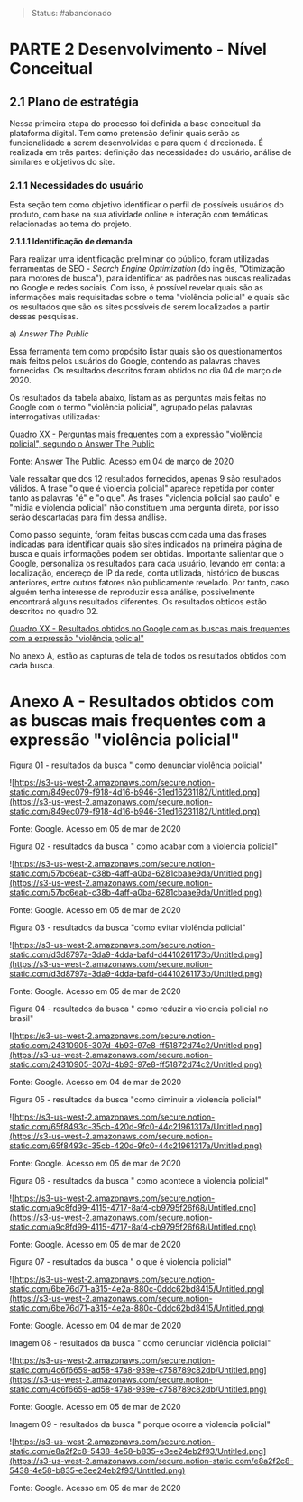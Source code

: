 > Status: #abandonado 

# PARTE 2 Desenvolvimento - Nível Conceitual

## 2.1 Plano de estratégia

Nessa primeira etapa do processo foi definida a base conceitual da plataforma digital. Tem como pretensão definir quais serão as funcionalidade a serem desenvolvidas e para quem é direcionada. É realizada em três partes: definição das necessidades do usuário, análise de similares e objetivos do site.

### 2.1.1 Necessidades do usuário

Esta seção tem como objetivo identificar o perfil de possíveis usuários do produto, com base na sua atividade online e interação com temáticas relacionadas ao tema do projeto.

**2.1.1.1 Identificação de demanda**

Para realizar uma identificação preliminar do público, foram utilizadas ferramentas de SEO - _Search Engine Optimization_ (do inglês, "Otimização para motores de busca"), para identificar as padrões nas buscas realizadas no Google e redes sociais. Com isso, é possível revelar quais são as informações mais requisitadas sobre o tema "violência policial" e quais são os resultados que são os sites possíveis de serem localizados a partir dessas pesquisas.

a) _Answer The Public_

Essa ferramenta tem como propósito listar quais são os questionamentos mais feitos pelos usuários do Google, contendo as palavras chaves fornecidas. Os resultados descritos foram obtidos no dia 04 de março de 2020.

Os resultados da tabela abaixo, listam as as perguntas mais feitas no Google com o termo "violência policial", agrupado pelas palavras interrogativas utilizadas:

[Quadro XX - Perguntas mais frequentes com a expressão "violência policial", segundo o Answer The Public](https://www.notion.so/07fce1bbd5194223a9aa4745b6563e9e)

Fonte: Answer The Public. Acesso em 04 de março de 2020

Vale ressaltar que dos 12 resultados fornecidos, apenas 9 são resultados válidos. A frase "o que é violencia policial" aparece repetida por conter tanto as palavras "é" e "o que". As frases "violencia policial sao paulo" e "midia e violencia policial" não constituem uma pergunta direta, por isso serão descartadas para fim dessa análise.

Como passo seguinte, foram feitas buscas com cada uma das frases indicadas para identificar quais são sites indicados na primeira página de busca e quais informações podem ser obtidas. Importante salientar que o Google, personaliza os resultados para cada usuário, levando em conta: a localização, endereço de IP da rede, conta utilizada, histórico de buscas anteriores, entre outros fatores não publicamente revelado. Por tanto, caso alguém tenha interesse de reproduzir essa análise, possivelmente encontrará alguns resultados diferentes. Os resultados obtidos estão descritos no quadro 02.

[Quadro XX - Resultados obtidos no Google com as buscas mais frequentes com a expressão "violência policial"](https://www.notion.so/7f6269644fd34ff290fb2c90a896e577)

No anexo A, estão as capturas de tela de todos os resultados obtidos com cada busca.

# Anexo A - Resultados obtidos com as buscas mais frequentes com a expressão "violência policial"

Figura 01 - resultados da busca " como denunciar violência policial"

![https://s3-us-west-2.amazonaws.com/secure.notion-static.com/849ec079-f918-4d16-b946-31ed16231182/Untitled.png](https://s3-us-west-2.amazonaws.com/secure.notion-static.com/849ec079-f918-4d16-b946-31ed16231182/Untitled.png)

Fonte: Google. Acesso em 05 de mar de 2020

Figura 02 - resultados da busca " como acabar com a violencia policial"

![https://s3-us-west-2.amazonaws.com/secure.notion-static.com/57bc6eab-c38b-4aff-a0ba-6281cbaae9da/Untitled.png](https://s3-us-west-2.amazonaws.com/secure.notion-static.com/57bc6eab-c38b-4aff-a0ba-6281cbaae9da/Untitled.png)

Fonte: Google. Acesso em 05 de mar de 2020

Figura 03 - resultados da busca "como evitar violência policial"

![https://s3-us-west-2.amazonaws.com/secure.notion-static.com/d3d8797a-3da9-4dda-bafd-d4410261173b/Untitled.png](https://s3-us-west-2.amazonaws.com/secure.notion-static.com/d3d8797a-3da9-4dda-bafd-d4410261173b/Untitled.png)

Fonte: Google. Acesso em 05 de mar de 2020

Figura 04 - resultados da busca " como reduzir a violencia policial no brasil"

![https://s3-us-west-2.amazonaws.com/secure.notion-static.com/24310905-307d-4b93-97e8-ff51872d74c2/Untitled.png](https://s3-us-west-2.amazonaws.com/secure.notion-static.com/24310905-307d-4b93-97e8-ff51872d74c2/Untitled.png)

Fonte: Google. Acesso em 04 de mar de 2020

Figura 05 - resultados da busca "como diminuir a violencia policial"

![https://s3-us-west-2.amazonaws.com/secure.notion-static.com/65f8493d-35cb-420d-9fc0-44c21961317a/Untitled.png](https://s3-us-west-2.amazonaws.com/secure.notion-static.com/65f8493d-35cb-420d-9fc0-44c21961317a/Untitled.png)

Fonte: Google. Acesso em 05 de mar de 2020

Figura 06 - resultados da busca " como acontece a violencia policial"

![https://s3-us-west-2.amazonaws.com/secure.notion-static.com/a9c8fd99-4115-4717-8af4-cb9795f26f68/Untitled.png](https://s3-us-west-2.amazonaws.com/secure.notion-static.com/a9c8fd99-4115-4717-8af4-cb9795f26f68/Untitled.png)

Fonte: Google. Acesso em 05 de mar de 2020

Figura 07 - resultados da busca " o que é violencia policial"

![https://s3-us-west-2.amazonaws.com/secure.notion-static.com/6be76d71-a315-4e2a-880c-0ddc62bd8415/Untitled.png](https://s3-us-west-2.amazonaws.com/secure.notion-static.com/6be76d71-a315-4e2a-880c-0ddc62bd8415/Untitled.png)

Fonte: Google. Acesso em 04 de mar de 2020

Imagem 08 - resultados da busca " como denunciar violência policial"

![https://s3-us-west-2.amazonaws.com/secure.notion-static.com/4c6f6659-ad58-47a8-939e-c758789c82db/Untitled.png](https://s3-us-west-2.amazonaws.com/secure.notion-static.com/4c6f6659-ad58-47a8-939e-c758789c82db/Untitled.png)

Fonte: Google. Acesso em 05 de mar de 2020

Imagem 09 - resultados da busca " porque ocorre a violencia policial"

![https://s3-us-west-2.amazonaws.com/secure.notion-static.com/e8a2f2c8-5438-4e58-b835-e3ee24eb2f93/Untitled.png](https://s3-us-west-2.amazonaws.com/secure.notion-static.com/e8a2f2c8-5438-4e58-b835-e3ee24eb2f93/Untitled.png)

Fonte: Google. Acesso em 05 de mar de 2020